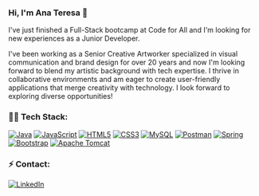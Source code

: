  ### Hi, I'm Ana Teresa 🌱

I've just finished a Full-Stack bootcamp at Code for All and I'm looking for new experiences as a Junior Developer.

I've been working as a Senior Creative Artworker specialized in visual communication and brand design for over 20 years and now I'm looking forward to blend my artistic background with tech expertise. 
I thrive in collaborative environments and am eager to create user-friendly applications that merge creativity with technology. 
I look forward to exploring diverse opportunities!


###  👩‍💻 Tech Stack:

[![Java](https://img.shields.io/badge/Java-ED8B00?style=flat-square&logo=java&logoColor=white)](https://www.oracle.com/java/)
[![JavaScript](https://img.shields.io/badge/JavaScript-F7DF1E?style=flat-square&logo=javascript&logoColor=black)](https://www.javascript.com/)
[![HTML5](https://img.shields.io/badge/HTML5-E34F26?style=flat-squar&logo=html5&logoColor=white)](https://developer.mozilla.org/en-US/docs/Web/HTML)
[![CSS3](https://img.shields.io/badge/CSS3-1572B6?style=flat-squar&logo=css3&logoColor=white)](https://developer.mozilla.org/en-US/docs/Web/CSS)
[![MySQL](https://img.shields.io/badge/MySQL-005C84?style=flat-squar&logo=mysql&logoColor=white)](https://www.mysql.com/)
[![Postman](https://img.shields.io/badge/Postman-FF6C37?style=flat-square&logo=postman&logoColor=white)](https://www.postman.com/)
[![Spring](https://img.shields.io/badge/Spring-6DB33F?style=flat-squar&logo=spring&logoColor=white)](https://spring.io/)
[![Bootstrap](https://img.shields.io/badge/Bootstrap-7952B3?style=flat-squar&logo=bootstrap&logoColor=white)](https://getbootstrap.com/)
[![Apache Tomcat](https://img.shields.io/badge/Apache_Tomcat-F8DC75?style=flat-squar&logo=apache-tomcat&logoColor=black)](https://tomcat.apache.org/)

### ⚡ Contact:

[![LinkedIn](https://img.shields.io/badge/LinkedIn-0077B5?style=flat-square&logo=linkedin&logoColor=white)](https://www.linkedin.com/in/ana-teresa-m-fernandes/)
